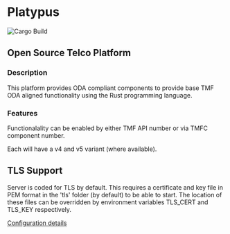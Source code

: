 # Platypus

![Cargo Build](https://github.com/rruckley/platypus/actions/workflows/rust.yml/badge.svg)

## Open Source Telco Platform

### Description

This platform provides ODA compliant components to provide base TMF ODA aligned functionality using the Rust programming language.

### Features

Functionalality can be enabled by either TMF API number or via TMFC component number.

Each will have a v4 and v5 variant (where available).

## TLS Support

Server is coded for TLS by default. This requires a certificate and key file in PEM format in the 'tls' folder (by default) to be able to start. The location of these files can be overridden by environment variables TLS_CERT and TLS_KEY respectively.

[Configuration details](TLS-CONFIG.md)
